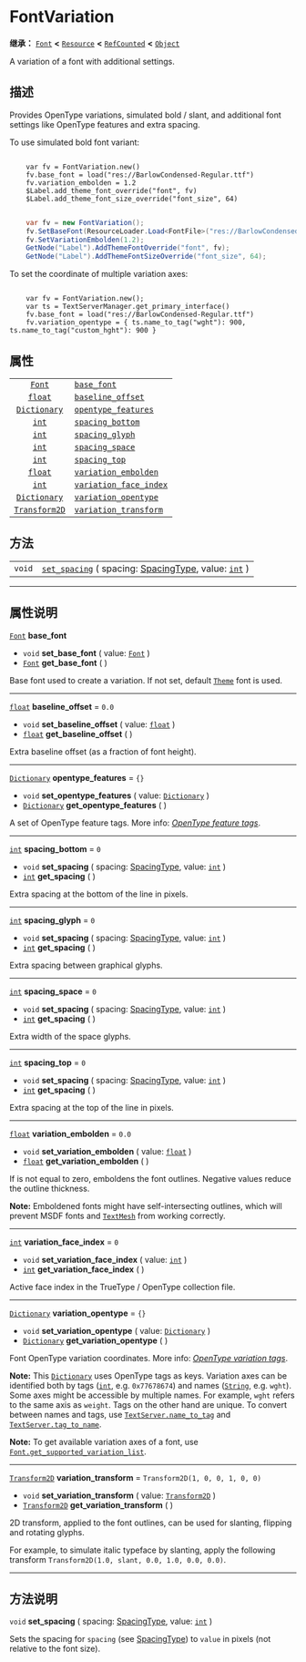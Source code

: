 <!-- ⚠ 请勿编辑本文件 ⚠ -->
<!-- 本文档使用脚本从 WeDot 引擎源码仓库生成。 -->
<!-- 生成脚本：https://github.com/WeDot-Engine/WeDot/tree/4.3/doc/tools/make_md.py； -->
<!-- 原文件：https://github.com/WeDot-Engine/WeDot/tree/4.3/doc/classes/FontVariation.xml。 -->

<div id="_class_fontvariation"></div>

# FontVariation

**继承：** [`Font`](class_font.md) **<** [`Resource`](class_resource.md) **<** [`RefCounted`](class_refcounted.md) **<** [`Object`](class_object.md)

A variation of a font with additional settings.

## 描述

Provides OpenType variations, simulated bold / slant, and additional font settings like OpenType features and extra spacing.

To use simulated bold font variant:



```gdscript

    var fv = FontVariation.new()
    fv.base_font = load("res://BarlowCondensed-Regular.ttf")
    fv.variation_embolden = 1.2
    $Label.add_theme_font_override("font", fv)
    $Label.add_theme_font_size_override("font_size", 64)
```

```csharp

    var fv = new FontVariation();
    fv.SetBaseFont(ResourceLoader.Load<FontFile>("res://BarlowCondensed-Regular.ttf"));
    fv.SetVariationEmbolden(1.2);
    GetNode("Label").AddThemeFontOverride("font", fv);
    GetNode("Label").AddThemeFontSizeOverride("font_size", 64);
```



To set the coordinate of multiple variation axes:

```

    var fv = FontVariation.new();
    var ts = TextServerManager.get_primary_interface()
    fv.base_font = load("res://BarlowCondensed-Regular.ttf")
    fv.variation_opentype = { ts.name_to_tag("wght"): 900, ts.name_to_tag("custom_hght"): 900 }
```







## 属性

|||
|:-:|:--|
| [`Font`](class_font.md)               | [`base_font`](#class_fontvariation_property_base_font)                       |                                   |
| [`float`](class_float.md)             | [`baseline_offset`](#class_fontvariation_property_baseline_offset)           | ``0.0``                           |
| [`Dictionary`](class_dictionary.md)   | [`opentype_features`](#class_fontvariation_property_opentype_features)       | ``{}``                            |
| [`int`](class_int.md)                 | [`spacing_bottom`](#class_fontvariation_property_spacing_bottom)             | ``0``                             |
| [`int`](class_int.md)                 | [`spacing_glyph`](#class_fontvariation_property_spacing_glyph)               | ``0``                             |
| [`int`](class_int.md)                 | [`spacing_space`](#class_fontvariation_property_spacing_space)               | ``0``                             |
| [`int`](class_int.md)                 | [`spacing_top`](#class_fontvariation_property_spacing_top)                   | ``0``                             |
| [`float`](class_float.md)             | [`variation_embolden`](#class_fontvariation_property_variation_embolden)     | ``0.0``                           |
| [`int`](class_int.md)                 | [`variation_face_index`](#class_fontvariation_property_variation_face_index) | ``0``                             |
| [`Dictionary`](class_dictionary.md)   | [`variation_opentype`](#class_fontvariation_property_variation_opentype)     | ``{}``                            |
| [`Transform2D`](class_transform2d.md) | [`variation_transform`](#class_fontvariation_property_variation_transform)   | ``Transform2D(1, 0, 0, 1, 0, 0)`` |

## 方法

|||
|:-:|:--|
| `void` | [`set_spacing`](#class_fontvariation_method_set_spacing) ( spacing: [SpacingType](#enum_textserver_spacingtype), value: [`int`](class_int.md) ) |

<!-- rst-class:: classref-section-separator -->

---

## 属性说明

<div id="_class_fontvariation_property_base_font"></div>

[`Font`](class_font.md) **base_font** <div id="class_fontvariation_property_base_font"></div>

- `void` **set_base_font** ( value: [`Font`](class_font.md) )
- [`Font`](class_font.md) **get_base_font** ( )

Base font used to create a variation. If not set, default [`Theme`](class_theme.md) font is used.

<!-- rst-class:: classref-item-separator -->

---

<div id="_class_fontvariation_property_baseline_offset"></div>

[`float`](class_float.md) **baseline_offset** = ``0.0`` <div id="class_fontvariation_property_baseline_offset"></div>

- `void` **set_baseline_offset** ( value: [`float`](class_float.md) )
- [`float`](class_float.md) **get_baseline_offset** ( )

Extra baseline offset (as a fraction of font height).

<!-- rst-class:: classref-item-separator -->

---

<div id="_class_fontvariation_property_opentype_features"></div>

[`Dictionary`](class_dictionary.md) **opentype_features** = ``{}`` <div id="class_fontvariation_property_opentype_features"></div>

- `void` **set_opentype_features** ( value: [`Dictionary`](class_dictionary.md) )
- [`Dictionary`](class_dictionary.md) **get_opentype_features** ( )

A set of OpenType feature tags. More info: [*OpenType feature tags*](https://docs.microsoft.com/en-us/typography/opentype/spec/featuretags).

<!-- rst-class:: classref-item-separator -->

---

<div id="_class_fontvariation_property_spacing_bottom"></div>

[`int`](class_int.md) **spacing_bottom** = ``0`` <div id="class_fontvariation_property_spacing_bottom"></div>

- `void` **set_spacing** ( spacing: [SpacingType](#enum_textserver_spacingtype), value: [`int`](class_int.md) )
- [`int`](class_int.md) **get_spacing** ( )

Extra spacing at the bottom of the line in pixels.

<!-- rst-class:: classref-item-separator -->

---

<div id="_class_fontvariation_property_spacing_glyph"></div>

[`int`](class_int.md) **spacing_glyph** = ``0`` <div id="class_fontvariation_property_spacing_glyph"></div>

- `void` **set_spacing** ( spacing: [SpacingType](#enum_textserver_spacingtype), value: [`int`](class_int.md) )
- [`int`](class_int.md) **get_spacing** ( )

Extra spacing between graphical glyphs.

<!-- rst-class:: classref-item-separator -->

---

<div id="_class_fontvariation_property_spacing_space"></div>

[`int`](class_int.md) **spacing_space** = ``0`` <div id="class_fontvariation_property_spacing_space"></div>

- `void` **set_spacing** ( spacing: [SpacingType](#enum_textserver_spacingtype), value: [`int`](class_int.md) )
- [`int`](class_int.md) **get_spacing** ( )

Extra width of the space glyphs.

<!-- rst-class:: classref-item-separator -->

---

<div id="_class_fontvariation_property_spacing_top"></div>

[`int`](class_int.md) **spacing_top** = ``0`` <div id="class_fontvariation_property_spacing_top"></div>

- `void` **set_spacing** ( spacing: [SpacingType](#enum_textserver_spacingtype), value: [`int`](class_int.md) )
- [`int`](class_int.md) **get_spacing** ( )

Extra spacing at the top of the line in pixels.

<!-- rst-class:: classref-item-separator -->

---

<div id="_class_fontvariation_property_variation_embolden"></div>

[`float`](class_float.md) **variation_embolden** = ``0.0`` <div id="class_fontvariation_property_variation_embolden"></div>

- `void` **set_variation_embolden** ( value: [`float`](class_float.md) )
- [`float`](class_float.md) **get_variation_embolden** ( )

If is not equal to zero, emboldens the font outlines. Negative values reduce the outline thickness.

 **Note:** Emboldened fonts might have self-intersecting outlines, which will prevent MSDF fonts and [`TextMesh`](class_textmesh.md) from working correctly.

<!-- rst-class:: classref-item-separator -->

---

<div id="_class_fontvariation_property_variation_face_index"></div>

[`int`](class_int.md) **variation_face_index** = ``0`` <div id="class_fontvariation_property_variation_face_index"></div>

- `void` **set_variation_face_index** ( value: [`int`](class_int.md) )
- [`int`](class_int.md) **get_variation_face_index** ( )

Active face index in the TrueType / OpenType collection file.

<!-- rst-class:: classref-item-separator -->

---

<div id="_class_fontvariation_property_variation_opentype"></div>

[`Dictionary`](class_dictionary.md) **variation_opentype** = ``{}`` <div id="class_fontvariation_property_variation_opentype"></div>

- `void` **set_variation_opentype** ( value: [`Dictionary`](class_dictionary.md) )
- [`Dictionary`](class_dictionary.md) **get_variation_opentype** ( )

Font OpenType variation coordinates. More info: [*OpenType variation tags*](https://docs.microsoft.com/en-us/typography/opentype/spec/dvaraxisreg).

 **Note:** This [`Dictionary`](class_dictionary.md) uses OpenType tags as keys. Variation axes can be identified both by tags ([`int`](class_int.md), e.g. `0x77678674`) and names ([`String`](class_string.md), e.g. `wght`). Some axes might be accessible by multiple names. For example, `wght` refers to the same axis as `weight`. Tags on the other hand are unique. To convert between names and tags, use [`TextServer.name_to_tag`](#class_textserver_method_name_to_tag) and [`TextServer.tag_to_name`](#class_textserver_method_tag_to_name).

 **Note:** To get available variation axes of a font, use [`Font.get_supported_variation_list`](#class_font_method_get_supported_variation_list).

<!-- rst-class:: classref-item-separator -->

---

<div id="_class_fontvariation_property_variation_transform"></div>

[`Transform2D`](class_transform2d.md) **variation_transform** = ``Transform2D(1, 0, 0, 1, 0, 0)`` <div id="class_fontvariation_property_variation_transform"></div>

- `void` **set_variation_transform** ( value: [`Transform2D`](class_transform2d.md) )
- [`Transform2D`](class_transform2d.md) **get_variation_transform** ( )

2D transform, applied to the font outlines, can be used for slanting, flipping and rotating glyphs.

For example, to simulate italic typeface by slanting, apply the following transform `Transform2D(1.0, slant, 0.0, 1.0, 0.0, 0.0)`.

<!-- rst-class:: classref-section-separator -->

---

## 方法说明

<div id="_class_fontvariation_method_set_spacing"></div>

`void` **set_spacing** ( spacing: [SpacingType](#enum_textserver_spacingtype), value: [`int`](class_int.md) )<div id="class_fontvariation_method_set_spacing"></div>

Sets the spacing for `spacing` (see [SpacingType](#enum_textserver_spacingtype)) to `value` in pixels (not relative to the font size).

[^virtual]: 本方法通常需要用户覆盖才能生效。
[^const]: 本方法无副作用，不会修改该实例的任何成员变量。
[^vararg]: 本方法除了能接受在此处描述的参数外，还能够继续接受任意数量的参数。
[^constructor]: 本方法用于构造某个类型。
[^static]: 调用本方法无需实例，可直接使用类名进行调用。
[^operator]: 本方法描述的是使用本类型作为左操作数的有效运算符。
[^bitfield]: 这个值是由下列位标志构成位掩码的整数。
[^void]: 无返回值。
